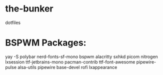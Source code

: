 # the-bunker
dotfiles

# BSPWM Packages:

yay -S polybar nerd-fonts-sf-mono bspwm alacritty sxhkd picom nitrogen lxsession ttf-jetbrains-mono pacman-contrib ttf-font-awesome pipewire-pulse alsa-utils pipewire base-devel rofi lxappearance
